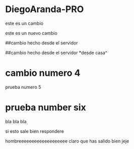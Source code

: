 # DiegoAranda-PRO
este es un cambio

este es un nuevo cambio

##cambio hecho desde el servidor

##cambio hecho desde el servidor *desde casa^ 

# cambio numero 4 

prueba numero 5

# prueba number six

bla bla bla 

 si esto sale bien respondere

hombreeeeeeeeeeeeeeeeeee claro que has salido bien jeje

